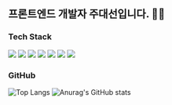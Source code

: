 ## 프론트엔드 개발자 주대선입니다. 👨‍💻

### Tech Stack
<img src="https://img.shields.io/badge/HTML5-E34F26?style=flat-square&logo=HTML5&logoColor=white"/> <img src="https://img.shields.io/badge/CSS3-1572B6?style=flat-square&logo=CSS3&logoColor=white"/> <img src="https://img.shields.io/badge/JavaScript-F7DF1E?style=flat-square&logo=JavaScript&logoColor=white"/> <img src="https://img.shields.io/badge/TypeScript-3178C6?style=flat-square&logo=TypeScript&logoColor=white"/> <img src="https://img.shields.io/badge/React-292B2E?style=flat-square&logo=React&logoColor=00CCFF"/> <img src="https://img.shields.io/badge/Vue.js-4FC08D?style=flat-square&logo=Vue.js&logoColor=white"/> <img src="https://img.shields.io/badge/Java-007396?style=flat-square&logo=Java&logoColor=white"/> 

### GitHub
![Top Langs](https://github-readme-stats.vercel.app/api/top-langs/?username=eosun77&langs_count=10&size_weight=0.5&count_weight=0.5&hide=kotlin,dockerfile&layout=compact&theme=radical)
![Anurag's GitHub stats](https://github-readme-stats.vercel.app/api?username=eosun77&show_icons=true&theme=tokyonight)
